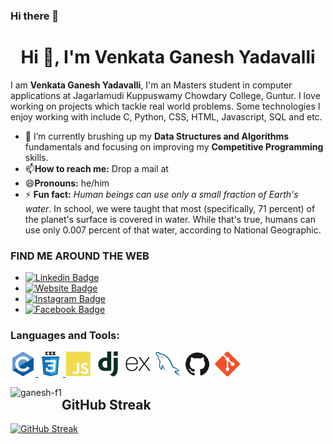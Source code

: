 ### Hi there 👋

<!--
**ganesh-f1/ganesh-f1** is a ✨ _special_ ✨ repository because its `README.md` (this file) appears on your GitHub profile.

Here are some ideas to get you started:

- 🔭 I’m currently working on ...
- 🌱 I’m currently learning ...
- 👯 I’m looking to collaborate on ...
- 🤔 I’m looking for help with ...
- 💬 Ask me about ...
- 📫 How to reach me: ...
- 😄 Pronouns: ...
- ⚡ Fun fact: ...
-->
<h1 align="center">Hi 👋, I'm Venkata Ganesh Yadavalli </h1>

  I am **Venkata Ganesh Yadavalli**, I'm an Masters student in computer applications at Jagarlamudi Kuppuswamy Chowdary College, Guntur. I love working on projects which tackle real world problems. Some technologies I enjoy working with include C, Python, CSS, HTML, Javascript, SQL and etc.

* 🌱 I’m currently  brushing up my **Data Structures and Algorithms** fundamentals and focusing on improving my **Competitive Programming** skills.
* 📫**How to reach me:** Drop a mail at 
* 😄**Pronouns:** he/him
*  ⚡ **Fun fact:**  *Human beings can use only a small fraction of Earth's water*. In school, we were taught that most (specifically, 71 percent) of the planet's surface is covered in water. While that's true, humans can use only 0.007 percent of that water, according to National Geographic.

### FIND ME AROUND THE WEB
* [![Linkedin Badge](https://img.shields.io/badge/-LinkedIn-0e76a8?style=flat-square&logo=Linkedin&logoColor=white)](https://www.linkedin.com/in/)
* [![Website Badge](https://img.shields.io/badge/Website-3b5998?style=flat-square&logo=google-chrome&logoColor=white)](https://)
* [![Instagram Badge](https://img.shields.io/badge/-Instagram-e4405f?style=flat-square&logo=Instagram&logoColor=white)](https://www.instagram.com/yadavallivenkatag/)
* [![Facebook Badge](https://img.shields.io/badge/-Facebook-0088cc?style=flat-square&logo=Facebook&logoColor=white)](https://www.facebook.com/yadavalli.venkataganesh)


<h3 align="left">Languages and Tools:</h3>
<p align="left">    <a href="https://www.cprogramming.com/" target="_blank" rel="noreferrer"> <img src="https://raw.githubusercontent.com/devicons/devicon/master/icons/c/c-original.svg" alt="c" width="40" height="40"/> </a>  <a href="https://www.w3schools.com/css/" target="_blank" rel="noreferrer"> <img src="https://raw.githubusercontent.com/devicons/devicon/master/icons/css3/css3-original-wordmark.svg" alt="css3" width="40" height="40"/> </a> 
  <img src="https://github.com/devicons/devicon/blob/master/icons/javascript/javascript-plain.svg" title="Boot" alt="Boot" width="40" height="40"/>&nbsp;
  <img src="https://github.com/devicons/devicon/blob/master/icons/django/django-plain.svg" title="Boot" alt="Boot" width="40" height="40"/>&nbsp;
  <img src="https://github.com/devicons/devicon/blob/master/icons/express/express-original.svg" title="Boot" alt="Boot" width="40" height="40"/>&nbsp;
  <img src="https://github.com/devicons/devicon/blob/master/icons/mysql/mysql-plain.svg" title="Boot" alt="Boot" width="40" height="40"/>&nbsp;
  <img src="https://github.com/devicons/devicon/blob/master/icons/github/github-original.svg" title="Boot" alt="Boot" width="40" height="40"/>&nbsp;
  <img src="https://github.com/devicons/devicon/blob/master/icons/git/git-original.svg" title="Boot" alt="Boot" width="40" height="40"/>&nbsp;</p>
<p><img align="left" src="https://github-readme-stats.vercel.app/api/top-langs?username=ganesh-f1&show_icons=true&locale=en&layout=compact" alt="ganesh-f1" /></p>

## GitHub Streak
[![GitHub Streak](https://github-readme-streak-stats.herokuapp.com?user=ganesh-f1&theme=radical&border_radius=5.5)](https://github.com/ganesh-f1)


